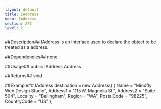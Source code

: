 ```yaml
---
layout: default
title: IAddress
menu: IAddress
section: API
level: 2
---
```

##Description##
IAddress is an interface used to declare the object to be treated as a address.     

##Dependencies##
none
 
##Usage##
	public IAddress Address

##Returns##
void

##Example##
    IAddress destination = new Address()
        {
            Name = "Mindfly Web Design Studio",
            Address1 = "115 W. Magnolia St.",
            Address2 = "Suite 504",
            Locality = "Bellingham",
            Region = "WA",
            PostalCode = "98225",
            CountryCode = "US"
        };

 

